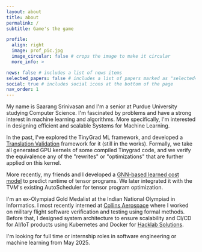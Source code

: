 ```yaml
---
layout: about
title: about
permalink: /
subtitle: Game's the game

profile:
  align: right
  image: prof_pic.jpg
  image_circular: false # crops the image to make it circular
  more_info: >

news: false # includes a list of news items
selected_papers: false # includes a list of papers marked as "selected={true}"
social: true # includes social icons at the bottom of the page
nav_order: 1
---
```


My name is Saarang Srinivasan and I'm a senior at Purdue University studying Computer Science. I'm fascinated by problems and have a strong interest in machine learning and algorithms. More specifically, I'm interested in designing efficient and scalable Systems for Machine Learning.

In the past, I've explored the TinyGrad ML framework, and developed a [Translation Validation](https://saarang123.github.io/projects/2_project/) framework for it (still in the works). Formally, we take all generated GPU kernels of some compiled Tinygrad code, and we verify the equivalence any of the "rewrites" or "optimizations" that are further applied on this kernel.

More recently, my friends and I developed a [GNN-based learned cost model](https://saarang123.github.io/projects/1_project/) to predict runtime of tensor programs. We later integrated it with the TVM's existing AutoScheduler for tensor program optimization.

I'm an ex-Olympiad Gold Medalist at the Indian National Olympiad in Informatics. I most recently interned at [Collins Aerospace](https://www.collinsaerospace.com/) where I worked on military flight software verification and testing using formal methods. Before that, I designed system architecture to ensure scalability and CI/CD for AI/IoT products using Kubernetes and Docker for [Hacklab Solutions](https://www.hacklab.solutions/).

I'm looking for full time or internship roles in software engineering or machine learning from May 2025.
